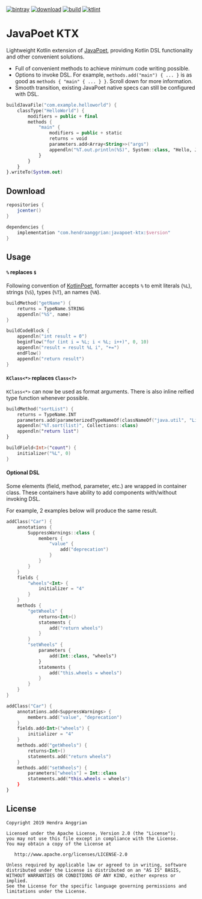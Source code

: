 [![bintray](https://img.shields.io/badge/bintray-maven-brightgreen.svg)](https://bintray.com/hendraanggrian/maven)
[![download](https://api.bintray.com/packages/hendraanggrian/maven/javapoet-ktx/images/download.svg)](https://bintray.com/hendraanggrian/maven/javapoet-ktx/_latestVersion)
[![build](https://travis-ci.com/hendraanggrian/javapoet-ktx.svg)](https://travis-ci.com/hendraanggrian/javapoet-ktx)
[![ktlint](https://img.shields.io/badge/code%20style-%E2%9D%A4-FF4081.svg)](https://ktlint.github.io/)

JavaPoet KTX
============
Lightweight Kotlin extension of [JavaPoet], providing Kotlin DSL functionality and other convenient solutions. 

 * Full of convenient methods to achieve minimum code writing possible.
 * Options to invoke DSL. For example, `methods.add("main") { ... }` is as good as `methods { "main" { ... } }`. Scroll down for more information.
 * Smooth transition, existing JavaPoet native specs can still be configured with DSL.

```kotlin
buildJavaFile("com.example.helloworld") {
    classType("HelloWorld") {
        modifiers = public + final
        methods {
            "main" {
                modifiers = public + static
                returns = void
                parameters.add<Array<String>>("args")
                appendln("%T.out.println(%S)", System::class, "Hello, JavaPoet!")
            }
        }
    }
}.writeTo(System.out)
```

Download
--------
```gradle
repositories {
    jcenter()
}

dependencies {
    implementation "com.hendraanggrian:javapoet-ktx:$version"
}
```

Usage
-----

#### `%` replaces `$`
Following convention of [KotlinPoet], formatter accepts `%` to emit literals (`%L`), strings (`%S`), types (`%T`), an names (`%N`).

```kotlin
buildMethod("getName") {
    returns = TypeName.STRING
    appendln("%S", name)
}

buildCodeBlock {
    appendln("int result = 0")
    beginFlow("for (int i = %L; i < %L; i++)", 0, 10)
    appendln("result = result %L i", "+=")
    endFlow()
    appendln("return result")
}
```

#### `KClass<*>` replaces `Class<?>`
`KClass<*>` can now be used as format arguments. There is also inline reified type function whenever possible.

```kotlin
buildMethod("sortList") {
    returns = TypeName.INT
    parameters.add(parameterizedTypeNameOf(classNameOf("java.util", "List"), hoverboard), "list")
    appendln("%T.sort(list)", Collections::class)
    appendln("return list")
}

buildField<Int>("count") {
    initializer("%L", 0)
}
```

#### Optional DSL
Some elements (field, method, parameter, etc.) are wrapped in container class. These containers have ability to add components with/without invoking DSL.

For example, 2 examples below will produce the same result.

```kotlin
addClass("Car") {
    annotations {
        SuppressWarnings::class {
            members {
                "value" {
                    add("deprecation")
                }
            }
        }
    }
    fields {
        "wheels"<Int> {
            initializer = "4"
        }
    }
    methods {
        "getWheels" {
            returns<Int>()
            statements {
                add("return wheels")
            }
        }
        "setWheels" {
            parameters {
                add(Int::class, "wheels")
            }
            statements {
                add("this.wheels = wheels")
            }
        }
    }
}

addClass("Car") {
    annotations.add<SuppressWarnings> {
        members.add("value", "deprecation")
    }
    fields.add<Int>("wheels") {
        initializer = "4"
    }
    methods.add("getWheels") {
        returns<Int>()
        statements.add("return wheels")
    }
    methods.add("setWheels") {
        parameters["wheels"] = Int::class
        statements.add("this.wheels = wheels")
    }
}
```

License
-------
    Copyright 2019 Hendra Anggrian

    Licensed under the Apache License, Version 2.0 (the "License");
    you may not use this file except in compliance with the License.
    You may obtain a copy of the License at

       http://www.apache.org/licenses/LICENSE-2.0

    Unless required by applicable law or agreed to in writing, software
    distributed under the License is distributed on an "AS IS" BASIS,
    WITHOUT WARRANTIES OR CONDITIONS OF ANY KIND, either express or implied.
    See the License for the specific language governing permissions and
    limitations under the License.

[JavaPoet]: https://github.com/square/javapoet
[KotlinPoet]: https://github.com/square/kotlinpoet